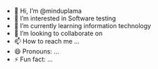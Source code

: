 - 👋 Hi, I’m @minduplama
- 👀 I’m interested in Software testing
- 🌱 I’m currently learning information technology
- 💞️ I’m looking to collaborate on 
- 📫 How to reach me ...
- 😄 Pronouns: ...
- ⚡ Fun fact: ...

<!---
minduplama/minduplama is a ✨ special ✨ repository because its `README.md` (this file) appears on your GitHub profile.
You can click the Preview link to take a look at your changes.
--->
